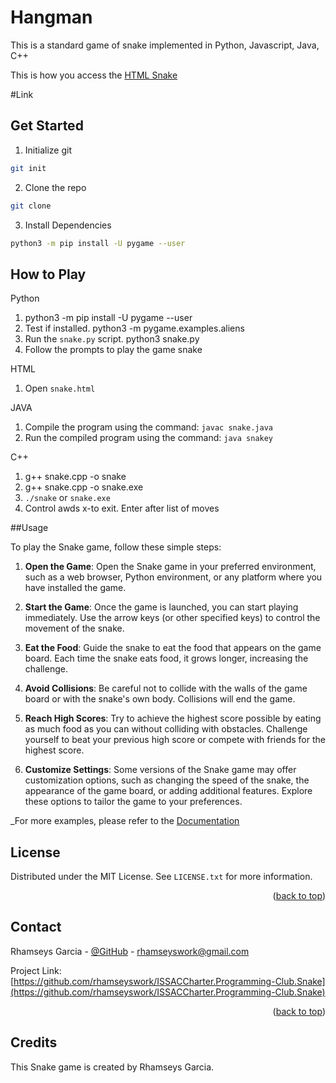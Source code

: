 <a name="readme-top"></a>
# Hangman

This is a standard game of snake implemented in Python, Javascript, Java, C++

This is how you access the [HTML Snake](https://rhamseyswork.github.io/ISSACCharter.Programming-Club.Snake/)



#Link

## Get Started

1. Initialize git
```sh
git init
```
2. Clone the repo
```sh
git clone
```
3. Install Dependencies
```sh
python3 -m pip install -U pygame --user
```



## How to Play

Python
1. python3 -m pip install -U pygame --user
2. Test if installed. python3 -m pygame.examples.aliens
3. Run the `snake.py` script. python3 snake.py
4. Follow the prompts to play the game snake

HTML
1. Open `snake.html`

JAVA
1. Compile the program using the command: `javac snake.java`
2. Run the compiled program using the command: `java snakey`

C++
1. g++ snake.cpp -o snake
2. g++ snake.cpp -o snake.exe
3. `./snake` or `snake.exe`
4. Control awds x-to exit. Enter after list of moves



##Usage

To play the Snake game, follow these simple steps:

1. **Open the Game**: Open the Snake game in your preferred environment, such as a web browser, Python environment, or any platform where you have installed the game.

2. **Start the Game**: Once the game is launched, you can start playing immediately. Use the arrow keys (or other specified keys) to control the movement of the snake.

3. **Eat the Food**: Guide the snake to eat the food that appears on the game board. Each time the snake eats food, it grows longer, increasing the challenge.

4. **Avoid Collisions**: Be careful not to collide with the walls of the game board or with the snake's own body. Collisions will end the game.

5. **Reach High Scores**: Try to achieve the highest score possible by eating as much food as you can without colliding with obstacles. Challenge yourself to beat your previous high score or compete 
with friends for the highest score.

6. **Customize Settings**: Some versions of the Snake game may offer customization options, such as changing the speed of the snake, the appearance of the game board, or adding additional features. 
Explore these options to tailor the game to your preferences.

_For more examples, please refer to the [Documentation](https://github.com/rhamseyswork/ISSACCharter.Programming-Club.Snake)



## License

Distributed under the MIT License. See `LICENSE.txt` for more information.

<p align="right">(<a href="#readme-top">back to top</a>)</p>



## Contact

Rhamseys Garcia - [@GitHub](https://github.com/rhamseyswork) - rhamseyswork@gmail.com

Project Link: [https://github.com/rhamseyswork/ISSACCharter.Programming-Club.Snake](https://github.com/rhamseyswork/ISSACCharter.Programming-Club.Snake)

<p align="right">(<a href="#readme-top">back to top</a>)</p>



## Credits

This Snake game is created by Rhamseys Garcia.


